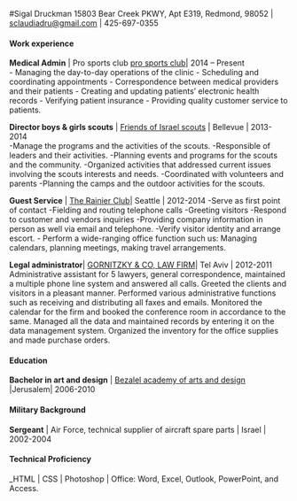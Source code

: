 #Sigal Druckman
15803 Bear Creek PKWY, Apt E319, Redmond, 98052 | sclaudiadru@gmail.com | 425-697-0355
#### Work experience
**Medical Admin** | Pro sports club [pro sports club]( https://www.proclub.com/)| 2014 – Present   
        - Managing the day-to-day operations of the clinic
	- Scheduling and coordinating appointments
	- Correspondence between medical providers and their patients
	- Creating and updating patients’ electronic health records
	- Verifying patient insurance
	- Providing quality customer service to patients.

**Director boys & girls scouts** | [Friends of Israel scouts]( http://www.shevetmatar.com/about_us ) | Bellevue | 2013-2014  
        -Manage the programs and the activities of the scouts.
	-Responsible of leaders and their activities.
	-Planning events and programs for the scouts and the community. 
	-Organized activities that addressed current issues involving the scouts interests and needs.
	-Coordinated with volunteers and parents
        -Planning the camps and the outdoor activities for the scouts.

**Guest Service** | [The Rainier Club]( http://www.therainierclub.com )| Seattle  | 2012-2014 
	-Serve as first point of contact
	-Fielding and routing telephone calls
	-Greeting visitors
	-Respond to customer and vendors inquiries
	-Providing company information in person as well via email and telephone.
        -Verify visitor identity and arrange escort.
        - Perform a wide-ranging office function such us:
	Managing calendars, planning meetings, making travel arrangements.   

**Legal administrator**| [GORNITZKY & CO, LAW FIRM](http://www.gornitzky.com/)| Tel Aviv | 2012-2011 
	Administrative assistant for 5 lawyers, general correspondence, maintained a multiple phone line system and answered all calls. Greeted the clients and visitors in a pleasant manner. 
	Performed various administrative functions such as receiving and distributing all faxes and emails. Monitored the calendar for the firm and booked the conference room in accordance to the same. Managed all the data and maintained records by entering it on the data management system. Organized the inventory for the office supplies and made purchase orders.
#### Education
**Bachelor in art and design** | [Bezalel academy of arts and design]( http://www.bezalel.ac.il/en/ ) |Jerusalem| 2006-2010
 #### Military Background 
**Sergeant** | Air Force, technical supplier of aircraft spare parts | Israel | 2002-2004
#### Technical Proficiency
_HTML | CSS | Photoshop | Office:  Word, Excel, Outlook, PowerPoint, and Access.



